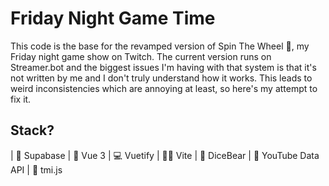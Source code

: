 # Friday Night Game Time

This code is the base for the revamped version of Spin The Wheel 🎡, my Friday night game show on Twitch. 
The current version runs on Streamer.bot and the biggest issues I'm having with that system
is that it's not written by me and I don't truly understand how it works. This leads to
weird inconsistencies which are annoying at least, so here's my attempt to fix it.

## Stack?
| 🧮 Supabase
| 🔌 Vue 3
| 💻 Vuetify
| 🏇🏻 Vite
| 🐻 DiceBear
| 🎥 YouTube Data API
| 🌟 tmi.js
